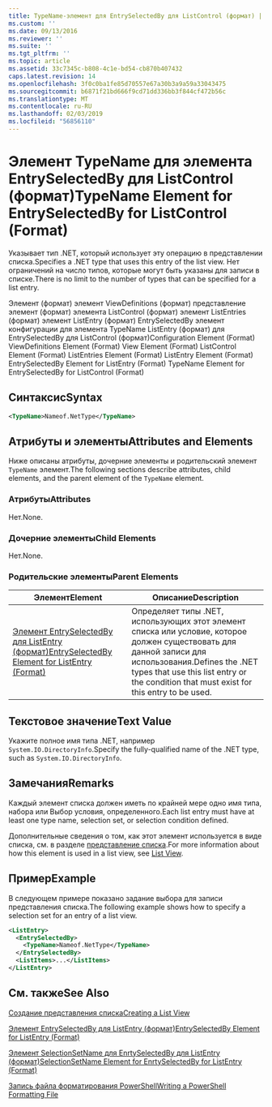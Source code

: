 ```yaml
---
title: TypeName-элемент для EntrySelectedBy для ListControl (формат) | Документация Майкрософт
ms.custom: ''
ms.date: 09/13/2016
ms.reviewer: ''
ms.suite: ''
ms.tgt_pltfrm: ''
ms.topic: article
ms.assetid: 33c7345c-b808-4c1e-bd54-cb870b407432
caps.latest.revision: 14
ms.openlocfilehash: 3f0c0ba1fe85d70557e67a30b3a9a59a33043475
ms.sourcegitcommit: b6871f21bd666f9cd71dd336bb3f844cf472b56c
ms.translationtype: MT
ms.contentlocale: ru-RU
ms.lasthandoff: 02/03/2019
ms.locfileid: "56856110"
---
```

# <a name="typename-element-for-entryselectedby-for-listcontrol-format"></a><span data-ttu-id="0c52c-102">Элемент TypeName для элемента EntrySelectedBy для ListControl (формат)</span><span class="sxs-lookup"><span data-stu-id="0c52c-102">TypeName Element for EntrySelectedBy for ListControl (Format)</span></span>

<span data-ttu-id="0c52c-103">Указывает тип .NET, который использует эту операцию в представлении списка.</span><span class="sxs-lookup"><span data-stu-id="0c52c-103">Specifies a .NET type that uses this entry of the list view.</span></span> <span data-ttu-id="0c52c-104">Нет ограничений на число типов, которые могут быть указаны для записи в списке.</span><span class="sxs-lookup"><span data-stu-id="0c52c-104">There is no limit to the number of types that can be specified for a list entry.</span></span>

<span data-ttu-id="0c52c-105">Элемент (формат) элемент ViewDefinitions (формат) представление элемент (формат) элемента ListControl (формат) элемент ListEntries (формат) элемент ListEntry (формат) EntrySelectedBy элемент конфигурации для элемента TypeName ListEntry (формат) для EntrySelectedBy для ListControl (формат)</span><span class="sxs-lookup"><span data-stu-id="0c52c-105">Configuration Element (Format) ViewDefinitions Element (Format) View Element (Format) ListControl Element (Format) ListEntries Element (Format) ListEntry Element (Format) EntrySelectedBy Element for ListEntry (Format) TypeName Element for EntrySelectedBy for ListControl (Format)</span></span>

## <a name="syntax"></a><span data-ttu-id="0c52c-106">Синтаксис</span><span class="sxs-lookup"><span data-stu-id="0c52c-106">Syntax</span></span>

```xml
<TypeName>Nameof.NetType</TypeName>
```

## <a name="attributes-and-elements"></a><span data-ttu-id="0c52c-107">Атрибуты и элементы</span><span class="sxs-lookup"><span data-stu-id="0c52c-107">Attributes and Elements</span></span>

<span data-ttu-id="0c52c-108">Ниже описаны атрибуты, дочерние элементы и родительский элемент `TypeName` элемент.</span><span class="sxs-lookup"><span data-stu-id="0c52c-108">The following sections describe attributes, child elements, and the parent element of the `TypeName` element.</span></span>

### <a name="attributes"></a><span data-ttu-id="0c52c-109">Атрибуты</span><span class="sxs-lookup"><span data-stu-id="0c52c-109">Attributes</span></span>

<span data-ttu-id="0c52c-110">Нет.</span><span class="sxs-lookup"><span data-stu-id="0c52c-110">None.</span></span>

### <a name="child-elements"></a><span data-ttu-id="0c52c-111">Дочерние элементы</span><span class="sxs-lookup"><span data-stu-id="0c52c-111">Child Elements</span></span>

<span data-ttu-id="0c52c-112">Нет.</span><span class="sxs-lookup"><span data-stu-id="0c52c-112">None.</span></span>

### <a name="parent-elements"></a><span data-ttu-id="0c52c-113">Родительские элементы</span><span class="sxs-lookup"><span data-stu-id="0c52c-113">Parent Elements</span></span>

|<span data-ttu-id="0c52c-114">Элемент</span><span class="sxs-lookup"><span data-stu-id="0c52c-114">Element</span></span>|<span data-ttu-id="0c52c-115">Описание</span><span class="sxs-lookup"><span data-stu-id="0c52c-115">Description</span></span>|
|-------------|-----------------|
|[<span data-ttu-id="0c52c-116">Элемент EntrySelectedBy для ListEntry (формат)</span><span class="sxs-lookup"><span data-stu-id="0c52c-116">EntrySelectedBy Element for ListEntry (Format)</span></span>](./entryselectedby-element-for-listentry-for-listcontrol-format.md)|<span data-ttu-id="0c52c-117">Определяет типы .NET, использующих этот элемент списка или условие, которое должен существовать для данной записи для использования.</span><span class="sxs-lookup"><span data-stu-id="0c52c-117">Defines the .NET types that use this list entry or the condition that must exist for this entry to be used.</span></span>|

## <a name="text-value"></a><span data-ttu-id="0c52c-118">Текстовое значение</span><span class="sxs-lookup"><span data-stu-id="0c52c-118">Text Value</span></span>

<span data-ttu-id="0c52c-119">Укажите полное имя типа .NET, например `System.IO.DirectoryInfo`.</span><span class="sxs-lookup"><span data-stu-id="0c52c-119">Specify the fully-qualified name of the .NET type, such as `System.IO.DirectoryInfo`.</span></span>

## <a name="remarks"></a><span data-ttu-id="0c52c-120">Замечания</span><span class="sxs-lookup"><span data-stu-id="0c52c-120">Remarks</span></span>

<span data-ttu-id="0c52c-121">Каждый элемент списка должен иметь по крайней мере одно имя типа, набора или Выбор условия, определенного.</span><span class="sxs-lookup"><span data-stu-id="0c52c-121">Each list entry must have at least one type name, selection set, or selection condition defined.</span></span>

<span data-ttu-id="0c52c-122">Дополнительные сведения о том, как этот элемент используется в виде списка, см. в разделе [представление списка](./creating-a-list-view.md).</span><span class="sxs-lookup"><span data-stu-id="0c52c-122">For more information about how this element is used in a list view, see [List View](./creating-a-list-view.md).</span></span>

## <a name="example"></a><span data-ttu-id="0c52c-123">Пример</span><span class="sxs-lookup"><span data-stu-id="0c52c-123">Example</span></span>

<span data-ttu-id="0c52c-124">В следующем примере показано задание выбора для записи представления списка.</span><span class="sxs-lookup"><span data-stu-id="0c52c-124">The following example shows how to specify a selection set for an entry of a list view.</span></span>

```xml
<ListEntry>
  <EntrySelectedBy>
    <TypeName>Nameof.NetType</TypeName>
  </EntrySelectedBy>
  <ListItems>...</ListItems>
</ListEntry>
```

## <a name="see-also"></a><span data-ttu-id="0c52c-125">См. также</span><span class="sxs-lookup"><span data-stu-id="0c52c-125">See Also</span></span>

[<span data-ttu-id="0c52c-126">Создание представления списка</span><span class="sxs-lookup"><span data-stu-id="0c52c-126">Creating a List View</span></span>](./creating-a-list-view.md)

[<span data-ttu-id="0c52c-127">Элемент EntrySelectedBy для ListEntry (формат)</span><span class="sxs-lookup"><span data-stu-id="0c52c-127">EntrySelectedBy Element for ListEntry (Format)</span></span>](./entryselectedby-element-for-listentry-for-listcontrol-format.md)

[<span data-ttu-id="0c52c-128">Элемент SelectionSetName для EnrtySelectedBy для ListEntry (формат)</span><span class="sxs-lookup"><span data-stu-id="0c52c-128">SelectionSetName Element for EnrtySelectedBy for ListEntry (Format)</span></span>](./selectionsetname-element-for-entryselectedby-for-listcontrol-format.md)

[<span data-ttu-id="0c52c-129">Запись файла форматирования PowerShell</span><span class="sxs-lookup"><span data-stu-id="0c52c-129">Writing a PowerShell Formatting File</span></span>](./writing-a-powershell-formatting-file.md)
